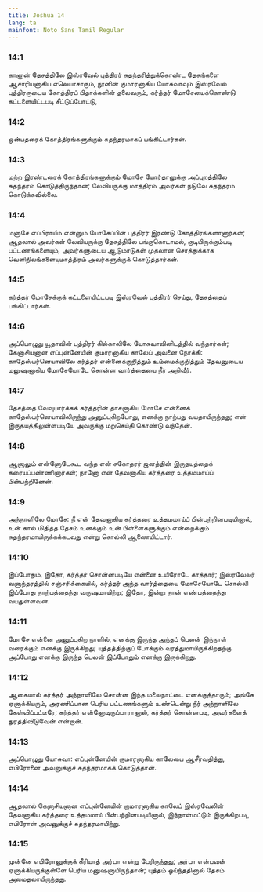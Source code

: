 ```yaml
---
title: Joshua 14
lang: ta
mainfont: Noto Sans Tamil Regular
---
```


###  14:1

கானான் தேசத்திலே இஸ்ரவேல் புத்திரர் சுதந்தரித்துக்கொண்ட தேசங்களை ஆசாரியனாகிய எலெயாசாரும், நூனின் குமாரனாகிய யோசுவாவும் இஸ்ரவேல் புத்திரருடைய கோத்திரப் பிதாக்களின் தலைவரும், கர்த்தர் மோசேயைக்கொண்டு கட்டளையிட்டபடி சீட்டுப்போட்டு,

###  14:2

ஒன்பதரைக் கோத்திரங்களுக்கும் சுதந்தரமாகப் பங்கிட்டார்கள்.

###  14:3

மற்ற இரண்டரைக் கோத்திரங்களுக்கும் மோசே யோர்தானுக்கு அப்புறத்திலே சுதந்தரம் கொடுத்திருந்தான்; லேவியருக்கு மாத்திரம் அவர்கள் நடுவே சுதந்தரம் கொடுக்கவில்லை.

###  14:4

மனாசே எப்பிராயீம் என்னும் யோசேப்பின் புத்திரர் இரண்டு கோத்திரங்களானார்கள்; ஆதலால் அவர்கள் லேவியருக்கு தேசத்திலே பங்குகொடாமல், குடியிருக்கும்படி பட்டணங்களையும், அவர்களுடைய ஆடுமாடுகள் முதலான சொத்துக்காக வெளிநிலங்களையுமாத்திரம் அவர்களுக்குக் கொடுத்தார்கள்.

###  14:5

கர்த்தர் மோசேக்குக் கட்டளையிட்டபடி இஸ்ரவேல் புத்திரர் செய்து, தேசத்தைப் பங்கிட்டார்கள்.

###  14:6

அப்பொழுது யூதாவின் புத்திரர் கில்காலிலே யோசுவாவினிடத்தில் வந்தார்கள்; கேனாசியனான எப்புன்னேயின் குமாரனாகிய காலேப் அவனை நோக்கி: காதேஸ்பர்னெயாவிலே கர்த்தர் என்னைக்குறித்தும் உம்மைக்குறித்தும் தேவனுடைய மனுஷனாகிய மோசேயோடே சொன்ன வார்த்தையை நீர் அறிவீர்.

###  14:7

தேசத்தை வேவுபார்க்கக் கர்த்தரின் தாசனாகிய மோசே என்னைக் காதேஸ்பர்னெயாவிலிருந்து அனுப்புகிறபோது, எனக்கு நாற்பது வயதாயிருந்தது; என் இருதயத்திலுள்ளபடியே அவருக்கு மறுசெய்தி கொண்டு வந்தேன்.

###  14:8

ஆனாலும் என்னோடேகூட வந்த என் சகோதரர் ஜனத்தின் இருதயத்தைக் கரையப்பண்ணினார்கள்; நானோ என் தேவனாகிய கர்த்தரை உத்தமமாய்ப் பின்பற்றினேன்.

###  14:9

அந்நாளிலே மோசே: நீ என் தேவனாகிய கர்த்தரை உத்தமமாய்ப் பின்பற்றினபடியினால், உன் கால் மிதித்த தேசம் உனக்கும் உன் பிள்ளைகளுக்கும் என்றைக்கும் சுதந்தரமாயிருக்கக்கடவது என்று சொல்லி ஆணையிட்டார்.

###  14:10

இப்போதும், இதோ, கர்த்தர் சொன்னபடியே என்னை உயிரோடே காத்தார்; இஸ்ரவேலர் வனாந்தரத்தில் சஞ்சரிக்கையில், கர்த்தர் அந்த வார்த்தையை மோசேயோடே சொல்லி இப்போது நாற்பத்தைந்து வருஷமாயிற்று; இதோ, இன்று நான் எண்பத்தைந்து வயதுள்ளவன்.

###  14:11

மோசே என்னை அனுப்புகிற நாளில், எனக்கு இருந்த அந்தப் பெலன் இந்நாள் வரைக்கும் எனக்கு இருக்கிறது; யுத்தத்திற்குப் போக்கும் வரத்துமாயிருக்கிறதற்கு அப்போது எனக்கு இருந்த பெலன் இப்போதும் எனக்கு இருக்கிறது.

###  14:12

ஆகையால் கர்த்தர் அந்நாளிலே சொன்ன இந்த மலைநாட்டை எனக்குத்தாரும்; அங்கே ஏனாக்கியரும், அரணிப்பான பெரிய பட்டணங்களும் உண்டென்று நீர் அந்நாளிலே கேள்விப்பட்டீரே; கர்த்தர் என்னோடிருப்பாரானால், கர்த்தர் சொன்னபடி, அவர்களைத் துரத்திவிடுவேன் என்றான்.

###  14:13

அப்பொழுது யோசுவா: எப்புன்னேயின் குமாரனாகிய காலேபை ஆசீர்வதித்து, எபிரோனை அவனுக்குச் சுதந்தரமாகக் கொடுத்தான்.

###  14:14

ஆதலால் கேனாசியனான எப்புன்னேயின் குமாரனாகிய காலேப் இஸ்ரவேலின் தேவனாகிய கர்த்தரை உத்தமமாய் பின்பற்றினபடியினால், இந்நாள்மட்டும் இருக்கிறபடி, எபிரோன் அவனுக்குச் சுதந்தரமாயிற்று.

###  14:15

முன்னே எபிரோனுக்குக் கீரியாத் அர்பா என்று பேரிருந்தது; அர்பா என்பவன் ஏனாக்கியருக்குள்ளே பெரிய மனுஷனாயிருந்தான்; யுத்தம் ஓய்ந்ததினால் தேசம் அமைதலாயிருந்தது.

